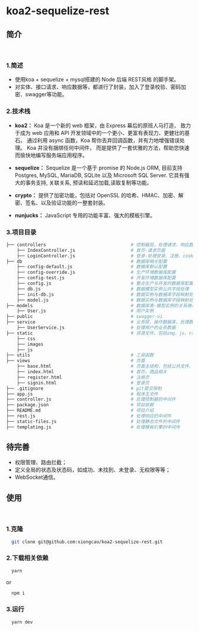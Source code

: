 # koa2-sequelize-rest

## 简介
<br/> 

### 1.简述
- 使用koa + sequelize + mysql搭建的 Node 后端 REST风格 的脚手架。
- 对实体、接口请求、响应数据等，都进行了封装，加入了登录校验、密码加密、swagger等功能。

### 2.技术栈
- **koa2：** Koa 是一个新的 web 框架，由 Express 幕后的原班人马打造， 致力于成为 web 应用和 API 开发领域中的一个更小、更富有表现力、更健壮的基石。 通过利用 async 函数，Koa 帮你丢弃回调函数，并有力地增强错误处理。 Koa 并没有捆绑任何中间件， 而是提供了一套优雅的方法，帮助您快速而愉快地编写服务端应用程序。

- **sequelize：**  Sequelize 是一个基于 promise 的 Node.js ORM, 目前支持 Postgres, MySQL, MariaDB, SQLite 以及 Microsoft SQL Server. 它具有强大的事务支持, 关联关系, 预读和延迟加载,读取复制等功能。

- **crypto：** 提供了加密功能，包括对 OpenSSL 的哈希、HMAC、加密、解密、签名、以及验证功能的一整套封装。

- **nunjucks：** JavaScript 专用的功能丰富、强大的模板引擎。

### 3.项目目录
```bash
├── controllers                                # 控制器层，处理请求、响应数据
    ├── IndexController.js                     # 首页-请求页面
    ├── LoginController.js                     # 登录-处理登录、注册、cookies、session
├── db                                         # 数据库相关配置
    ├── config-default.js                      # 数据库默认配置
    ├── config-override.js                     # 生产环境数据库配置
    ├── config-test.js                         # 开发环境数据库配置
    ├── config.js                              # 整合生产与开发的数据库配置
    ├── db.js                                  # 数据模型实例公共字段处理
    ├── init-db.js                             # 数据实例与数据库字段映射处理
    ├── model.js                               # 数据实例与数据库字段映射处理
├── models                                     # 数据库表-模型实例的关系映射
    ├── User.js                                # 用户实例
├── public                                     # swagger-ui
├── service                                    # 业务层，操作数据库，处理数据
    ├── UserService.js                         # 处理用户的业务数据
├── static                                     # 资源文件，包括img、js、css、icon静态文件
    ├── css
    ├── images
    ├── js
├── utils                                      # 工具函数
├── views                                      # 页面
    ├── base.html                              # 页面主结构，包括公共文件、头部、尾部，其他页面只需继承此页面即可
    ├── index.html                             # 首页，商品相关
    ├── register.html                          # 注册页
    ├── signin.html                            # 登录页
├── .gitignore                                 # git提交限制
├── app.js                                     # 程序主文件
├── controller.js                              # 处理控制器的中间件
├── package.json                               # 项目依赖
├── README.md                                  # 项目介绍
├── rest.js                                    # 处理响应的中间件
├── static-files.js                            # 处理静态文件的中间件
├── templating.js                              # 处理模板引擎的中间件
```
 
 ## 待完善
 - 权限管理、路由拦截；
 - 定义全局的状态及状态码，如成功、未找到、未登录、无权限等等；
 - WebSocket通信。

## 使用
<br/>

### 1.克隆

``` bash
  git clone git@github.com:xiongcao/koa2-sequelize-rest.git
```

### 2.下载相关依赖

``` bash
  yarn
```

or

``` bash
  npm i
```
### 3.运行

``` bash
  yarn dev
```